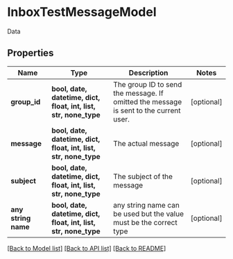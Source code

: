 # InboxTestMessageModel

Data

## Properties
Name | Type | Description | Notes
------------ | ------------- | ------------- | -------------
**group_id** | **bool, date, datetime, dict, float, int, list, str, none_type** | The group ID to send the message.  If omitted the message is sent to the current user. | [optional] 
**message** | **bool, date, datetime, dict, float, int, list, str, none_type** | The actual message | [optional] 
**subject** | **bool, date, datetime, dict, float, int, list, str, none_type** | The subject of the message | [optional] 
**any string name** | **bool, date, datetime, dict, float, int, list, str, none_type** | any string name can be used but the value must be the correct type | [optional]

[[Back to Model list]](../README.md#documentation-for-models) [[Back to API list]](../README.md#documentation-for-api-endpoints) [[Back to README]](../README.md)


